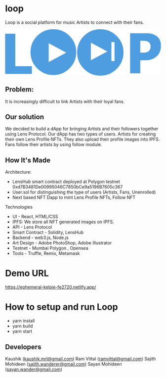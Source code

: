 # loop
Loop is a social platform for music Artists to connect with their fans.

<img src="./loop2.png"/>

## Problem:

It is increasingly difficult to link Artists with their loyal fans.

## Our solution

We decided to build a dApp for bringing Artists and their followers together using Lens Protocol. Our dApp has two types of users.
Artists for creating their own Lens Profile NFTs. They also upload their profile images into IPFS. Fans follow their artists by using follow module.

## How It's Made

Architecture:

- LensHub smart contract deployed at Polygon testnet 0xd7B3481De00995046C7850bCe9a5196B7605c367
- User.sol for distinguishing the type of users (Artists, Fans, Unenrolled)
- Next based NFT Dapp to mint Lens Profile NFTs, Follow NFT

Technologies

- UI - React, HTML/CSS
- IPFS: We store all NFT generated images on IPFS.
- API - Lens Protocol
- Smart Contract - Solidity, LensHub
- Backend - web3.js, Node.js
- Art Design - Adobe PhotoShop, Adobe Illustrator
- Testnet - Mumbai Polygon , Opensea
- Tools - Truffle, Remix, Metamask

# Demo URL
https://ephemeral-kelpie-fe2720.netlify.app/

# How to setup and run Loop
* yarn install
* yarn build
* yarn start

## Developers
Kaushik (kaushik.mrl@gmail.com)
Ram Vittal (ramvittal@gmail.com)
Sajith Mohideen (sajith.wanderer@gmail.com)
Sayan Mohideen (sayan.wander@gmail.com)


